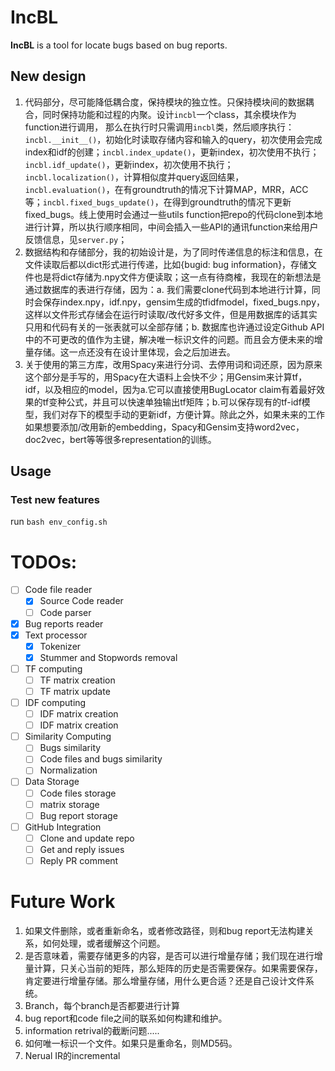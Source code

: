# IncBL

**IncBL** is a tool for locate bugs based on bug reports.

## New design

1. 代码部分，尽可能降低耦合度，保持模块的独立性。只保持模块间的数据耦合，同时保持功能和过程的内聚。设计`incbl`一个class，其余模块作为function进行调用， 那么在执行时只需调用`incbl`类，然后顺序执行：`incbl.__init__()`，初始化时读取存储内容和输入的query，初次使用会完成index和idf的创建；`incbl.index_update()`，更新index，初次使用不执行；`incbl.idf_update()`，更新index，初次使用不执行；`incbl.localization()`，计算相似度并query返回结果，`incbl.evaluation()`，在有groundtruth的情况下计算MAP，MRR，ACC等；`incbl.fixed_bugs_update()`，在得到groundtruth的情况下更新fixed_bugs。线上使用时会通过一些utils function把repo的代码clone到本地进行计算，所以执行顺序相同，中间会插入一些API的通讯function来给用户反馈信息，见`server.py`；
2. 数据结构和存储部分，我的初始设计是，为了同时传递信息的标注和信息，在文件读取后都以dict形式进行传递，比如{bugid: bug information}，存储文件也是将dict存储为.npy文件方便读取；这一点有待商榷，我现在的新想法是通过数据库的表进行存储，因为：a. 我们需要clone代码到本地进行计算，同时会保存index.npy，idf.npy，gensim生成的tfidfmodel，fixed_bugs.npy，这样以文件形式存储会在运行时读取/改代好多文件，但是用数据库的话其实只用和代码有关的一张表就可以全部存储；b. 数据库也许通过设定Github API中的不可更改的值作为主键，解决唯一标识文件的问题。而且会方便未来的增量存储。这一点还没有在设计里体现，会之后加进去。
3. 关于使用的第三方库，改用Spacy来进行分词、去停用词和词还原，因为原来这个部分是手写的，用Spacy在大语料上会快不少；用Gensim来计算tf，idf，以及相应的model，因为a.它可以直接使用BugLocator claim有着最好效果的tf变种公式，并且可以快速单独输出tf矩阵；b.可以保存现有的tf-idf模型，我们对存下的模型手动的更新idf，方便计算。除此之外，如果未来的工作如果想要添加/改用新的embedding，Spacy和Gensim支持word2vec，doc2vec，bert等等很多representation的训练。

## Usage
### Test new features
run `bash env_config.sh`



# TODOs:

- [ ] Code file reader
	- [x] Source Code reader
	- [ ] Code parser
- [x] Bug reports reader
- [x] Text processor
	- [x] Tokenizer
	- [x] Stummer and Stopwords removal
- [ ] TF computing
	- [ ] TF matrix creation
	- [ ] TF matrix update
- [ ] IDF computing
	- [ ] IDF matrix creation
	- [ ] IDF matrix creation
- [ ] Similarity Computing
	- [ ] Bugs similarity
	- [ ] Code files and bugs similarity
	- [ ] Normalization
- [ ] Data Storage
    - [ ] Code files storage
	- [ ] matrix storage
    - [ ] Bug report storage
- [ ] GitHub Integration
	- [ ] Clone and update repo
	- [ ] Get and reply issues
	- [ ] Reply PR comment
  
# Future Work

1. 如果文件删除，或者重新命名，或者修改路径，则和bug report无法构建关系，如何处理，或者缓解这个问题。
2. 是否意味着，需要存储更多的内容，是否可以进行增量存储；我们现在进行增量计算，只关心当前的矩阵，那么矩阵的历史是否需要保存。如果需要保存，肯定要进行增量存储。那么增量存储，用什么更合适？还是自己设计文件系统。
3. Branch，每个branch是否都要进行计算
4. bug report和code file之间的联系如何构建和维护。
5. information retrival的截断问题.....
6. 如何唯一标识一个文件。如果只是重命名，则MD5码。
7. Nerual IR的incremental


